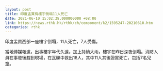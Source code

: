 ```yaml
---
layout: post
title: 印度孟買有樓宇倒塌11人死亡
date: 2021-06-10 15:02:38.000000000 +08:00
link: https://news.rthk.hk/rthk/ch/component/k2/1595247-20210610.htm
categories: rthk
---
```


印度孟買西部一座樓宇倒塌，11人死亡，7人受傷。

當地傳媒報道，出事樓宇年代久遠，加上持續大雨，樓宇在昨日深夜倒塌。消防人員在事發後趕到現場，在瓦礫中救出18人，其中11人其後證實死亡，包括7名兒童。
